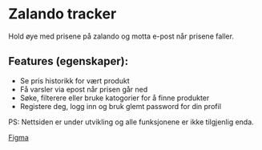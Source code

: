 # Zalando tracker
Hold øye med prisene på zalando og motta e-post når prisene faller.

## Features (egenskaper):
* Se pris historikk for vært produkt
* Få varsler via epost når prisen går ned
* Søke, filterere eller bruke katogorier for å finne produkter
* Registere deg, logg inn og bruk glemt password for din profil

PS: Nettsiden er under utvikling og alle funksjonene er ikke tilgjenlig enda.

[Figma](https://www.figma.com/file/57Py612neJDhIIebQFMDy8/Bargain-buddy?type=design&node-id=0%3A1&mode=design&t=BAcVxyTkgJLOx3zu-1)
